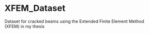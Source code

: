 # XFEM_Dataset
Dataset for cracked beams using the Extended Finite Element Method (XFEM) in my thesis
